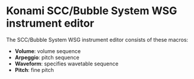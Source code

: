 # Konami SCC/Bubble System WSG instrument editor

The SCC/Bubble System WSG instrument editor consists of these macros:

- **Volume**: volume sequence
- **Arpeggio**: pitch sequence
- **Waveform**: specifies wavetable sequence
- **Pitch**: fine pitch
